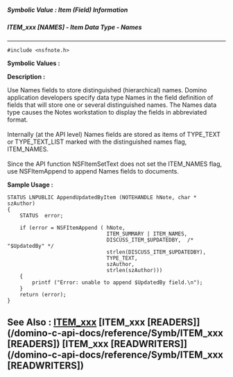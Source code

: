 ##### Symbolic Value : Item (Field) Information
##### ITEM_xxx [NAMES] - Item Data Type - Names
---
```
#include <nsfnote.h>
```

**Symbolic Values :**



**Description :**

Use Names fields to store distinguished (hierarchical) names.  Domino application developers specify data type Names in the field definition of fields that will store one or several distinguished names. The Names data type causes the Notes workstation to display the fields in abbreviated format.<br>
<br>
Internally (at the API level) Names fields are stored as items of TYPE_TEXT or TYPE_TEXT_LIST marked with the distinguished names flag, ITEM_NAMES. <br>
<br>
Since the API function NSFItemSetText does not set the ITEM_NAMES flag, use NSFItemAppend to append Names fields to documents.


**Sample Usage :**
```
STATUS LNPUBLIC AppendUpdatedByItem (NOTEHANDLE hNote, char * szAuthor)
{
    STATUS  error;

    if (error = NSFItemAppend ( hNote, 
                                ITEM_SUMMARY | ITEM_NAMES,
                                DISCUSS_ITEM_$UPDATEDBY,  /* "$UpdatedBy" */
                                strlen(DISCUSS_ITEM_$UPDATEDBY),
                                TYPE_TEXT,
                                szAuthor,
                                strlen(szAuthor)))
    {
        printf ("Error: unable to append $UpdatedBy field.\n");
    }
    return (error);
}
```

**See Also :**
[ITEM_xxx](/domino-c-api-docs/reference/Symb/ITEM_xxx)
[ITEM_xxx [READERS]](/domino-c-api-docs/reference/Symb/ITEM_xxx [READERS])
[ITEM_xxx [READWRITERS]](/domino-c-api-docs/reference/Symb/ITEM_xxx [READWRITERS])
---
